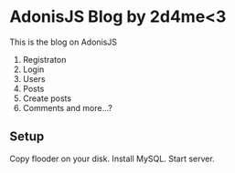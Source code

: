 # AdonisJS Blog by 2d4me<3

This is the blog on AdonisJS
1. Registraton
2. Login
3. Users
4. Posts
5. Create posts
6. Comments
and more...?

## Setup

Copy flooder on your disk.
Install MySQL.
Start server.
